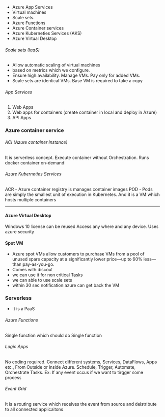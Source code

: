 * Azure App Services
* Virtual machines
* Scale sets
* Azure Functions
* Azure Container services
* Azure Kuberneties Services (AKS)
* Azure Virtual Desktop




###### Scale sets (IaaS)
- Allow automatic scaling of virtual machines
- based on metrics which we configure.
- Ensure high availability. Manage VMs. Pay only for added VMs.
- Scale sets are identical VMs. Base VM is required to take a copy

###### App Services
1. Web Apps
2. Web apps for containers (create container in local and deploy in Azure)
3. API Apps

### Azure container service
###### ACI (Azure container instance)
It is serverless concept. Execute container without Orchestration.
Runs docker container on-demand

###### Azure Kuberneties Services
ACR - Azure container registry is manages container images
POD - Pods are simply the smallest unit of execution in Kubernetes. And it is a VM which hosts multiple containers

---
#### Azure Virtual Desktop
Windows 10 license can be reused
Access any where and any device. Uses azure security

#### Spot VM
- Azure spot VMs allow customers to purchase VMs from a pool of unused spare capacity at a significantly lower price—up to 90% less—than pay-as-you-go.
- Comes with discout
- we can use it for non critical Tasks
- we can able to use scale sets
- within 30 sec notification azure can get back the VM


### Serverless
- It is a PaaS
###### Azure Functions
Single function which should do Single function

###### Logic Apps
No coding required. Connect different systems, Services, DataFlows, Apps etc., From Outside or inside Azure.
Schedule, Trigger, Automate, Orchestrate Tasks.
Ex: If any event occus if we want to tirgger some process

###### Event Grid
It is a routing service which receives the event from source and deistribute to all connected applicaitons

